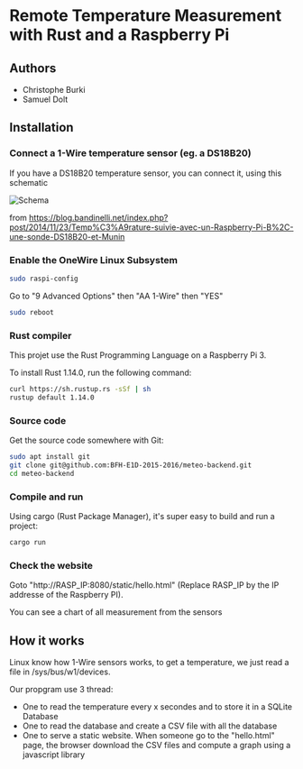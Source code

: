 # Remote Temperature Measurement with Rust and a Raspberry Pi

## Authors

- Christophe Burki
- Samuel Dolt

## Installation

### Connect a 1-Wire temperature sensor (eg. a DS18B20)
If you have a DS18B20 temperature sensor, you can connect it, using this schematic

![Schema](https://blog.bandinelli.net/public/raspberry-pi-ds18b20-connections.jpg)

from https://blog.bandinelli.net/index.php?post/2014/11/23/Temp%C3%A9rature-suivie-avec-un-Raspberry-Pi-B%2C-une-sonde-DS18B20-et-Munin

### Enable the OneWire Linux Subsystem

```sh
sudo raspi-config
```

Go to "9 Advanced Options" then "AA 1-Wire" then "YES"

```sh
sudo reboot
```

### Rust compiler

This projet use the Rust Programming Language on a Raspberry Pi 3.

To install Rust 1.14.0, run the following command:

```sh
curl https://sh.rustup.rs -sSf | sh
rustup default 1.14.0
```

### Source code 

Get the source code somewhere with Git:

```sh
sudo apt install git
git clone git@github.com:BFH-E1D-2015-2016/meteo-backend.git
cd meteo-backend
```

### Compile and run

Using cargo (Rust Package Manager), it's super easy to build and run a project:

```sh
cargo run
```

### Check the website

Goto "http://RASP_IP:8080/static/hello.html" (Replace RASP_IP by the IP addresse of the Raspberry PI).

You can see a chart of all measurement from the sensors

## How it works

Linux know how 1-Wire sensors works, to get a temperature, we just read a file in /sys/bus/w1/devices.

Our propgram use 3 thread:
- One to read the temperature every x secondes and to store it in a SQLite Database 
- One to read the database and create a CSV file with all the database
- One to serve a static website. When someone go to the "hello.html" page, the browser download the CSV
  files and compute a graph using a javascript library



